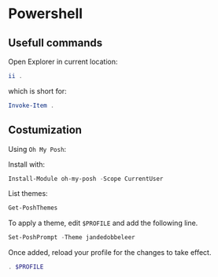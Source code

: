 # Powershell

## Usefull commands

Open Explorer in current location:
```powershell
ii .
```

which is short for:
```powershell
Invoke-Item .
```

## Costumization

Using `Oh My Posh`:

Install with:
```powershell
Install-Module oh-my-posh -Scope CurrentUser
```

List themes:
```powershell
Get-PoshThemes
```

To apply a theme, edit `$PROFILE` and add the following line. 
```powershell
Set-PoshPrompt -Theme jandedobbeleer
```

Once added, reload your profile for the changes to take effect.
```powershell
. $PROFILE
```
